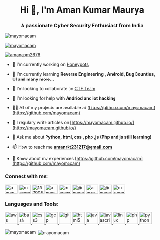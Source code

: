 <h1 align="center">Hi 👋, I'm Aman Kumar Maurya</h1>
<h3 align="center">A passionate Cyber Security Enthusiast from India</h3>

<p align="left"> <img src="https://komarev.com/ghpvc/?username=mayomacam&label=Profile%20views&color=0e75b6&style=flat" alt="mayomacam" /> </p>

<p align="left"> <a href="https://github.com/ryo-ma/github-profile-trophy"><img src="https://github-profile-trophy.vercel.app/?username=mayomacam" alt="mayomacam" /></a> </p>
<p align="left"> <script src="https://www.hackthebox.eu/badge/96854"></script> </p>
<p align="left"> <a href="https://twitter.com/amanapm2676" target="blank"><img src="https://img.shields.io/twitter/follow/amanapm2676?logo=twitter&style=for-the-badge" alt="amanapm2676" /></a> </p>

- 🔭 I’m currently working on [Honeypots](https://github.com/mayomacam/honeypot)

- 🌱 I’m currently learning **Reverse Engineering , Android, Bug Bounties, UI and many more...**

- 👯 I’m looking to collaborate on [CTF Team](https://ctftime.org/team/110881)

- 🤝 I’m looking for help with **Andriod and iot hacking**

- 👨‍💻 All of my projects are available at [https://github.com/mayomacam](https://github.com/mayomacam)

- 📝 I regulary write articles on [https://mayomacam.github.io/](https://mayomacam.github.io/)

- 💬 Ask me about **Python, html, css , php ,js (Php and js still learning)**

- 📫 How to reach me **amanrkt231217@gmail.com**

- 📄 Know about my experiences [https://github.com/mayomacam](https://github.com/mayomacam)

<p align="left">
<h3 align="left">Connect with me:</h3>
<a href="https://twitter.com/amanapm2676" target="blank"><img align="center" src="https://cdn.jsdelivr.net/npm/simple-icons@3.0.1/icons/twitter.svg" alt="amanapm2676" height="30" width="40" /></a>
<a href="https://linkedin.com/in/mayomacam-2676" target="blank"><img align="center" src="https://cdn.jsdelivr.net/npm/simple-icons@3.0.1/icons/linkedin.svg" alt="mayomacam-2676" height="30" width="40" /></a>
<a href="https://stackoverflow.com/users/15790501" target="blank"><img align="center" src="https://cdn.jsdelivr.net/npm/simple-icons@3.0.1/icons/stackoverflow.svg" alt="15790501" height="30" width="40" /></a>
<a href="https://fb.com/aman.apm.7" target="blank"><img align="center" src="https://cdn.jsdelivr.net/npm/simple-icons@3.0.1/icons/facebook.svg" alt="aman.apm.7" height="30" width="40" /></a>
<a href="https://instagram.com/mayomacam" target="blank"><img align="center" src="https://cdn.jsdelivr.net/npm/simple-icons@3.0.1/icons/instagram.svg" alt="mayomacam" height="30" width="40" /></a>
<a href="https://medium.com/@mayomacam" target="blank"><img align="center" src="https://cdn.jsdelivr.net/npm/simple-icons@3.0.1/icons/medium.svg" alt="@mayomacam" height="30" width="40" /></a>
<a href="https://www.youtube.com/c/aman maurya" target="blank"><img align="center" src="https://cdn.jsdelivr.net/npm/simple-icons@3.0.1/icons/youtube.svg" alt="aman maurya" height="30" width="40" /></a>
<a href="https://www.codechef.com/users/mayomacam" target="blank"><img align="center" src="https://cdn.jsdelivr.net/npm/simple-icons@3.1.0/icons/codechef.svg" alt="@mayomacam" height="30" width="40" /></a>
<a href="https://www.hackerrank.com/mayomacam" target="blank"><img align="center" src="https://cdn.jsdelivr.net/npm/simple-icons@3.0.1/icons/hackerrank.svg" alt="mayomacam" height="30" width="40" /></a>
</p>

<h3 align="left">Languages and Tools:</h3>
<p align="left"> <a href="https://aws.amazon.com" target="_blank"> <img src="https://devicons.github.io/devicon/devicon.git/icons/amazonwebservices/amazonwebservices-original-wordmark.svg" alt="aws" width="40" height="40"/> </a> <a href="https://www.gnu.org/software/bash/" target="_blank"> <img src="https://www.vectorlogo.zone/logos/gnu_bash/gnu_bash-icon.svg" alt="bash" width="40" height="40"/> </a> <a href="https://www.w3schools.com/css/" target="_blank"> <img src="https://devicons.github.io/devicon/devicon.git/icons/css3/css3-original-wordmark.svg" alt="css3" width="40" height="40"/> </a> <a href="https://cloud.google.com" target="_blank"> <img src="https://www.vectorlogo.zone/logos/google_cloud/google_cloud-icon.svg" alt="gcp" width="40" height="40"/> </a> <a href="https://git-scm.com/" target="_blank"> <img src="https://www.vectorlogo.zone/logos/git-scm/git-scm-icon.svg" alt="git" width="40" height="40"/> </a> <a href="https://www.w3.org/html/" target="_blank"> <img src="https://devicons.github.io/devicon/devicon.git/icons/html5/html5-original-wordmark.svg" alt="html5" width="40" height="40"/> </a> <a href="https://www.java.com" target="_blank"> <img src="https://devicons.github.io/devicon/devicon.git/icons/java/java-original-wordmark.svg" alt="java" width="40" height="40"/> </a> <a href="https://developer.mozilla.org/en-US/docs/Web/JavaScript" target="_blank"> <img src="https://devicons.github.io/devicon/devicon.git/icons/javascript/javascript-original.svg" alt="javascript" width="40" height="40"/> </a> <a href="https://www.linux.org/" target="_blank"> <img src="https://devicons.github.io/devicon/devicon.git/icons/linux/linux-original.svg" alt="linux" width="40" height="40"/> </a> <a href="https://www.php.net" target="_blank"> <img src="https://devicons.github.io/devicon/devicon.git/icons/php/php-original.svg" alt="php" width="40" height="40"/> </a> <a href="https://www.python.org" target="_blank"> <img src="https://devicons.github.io/devicon/devicon.git/icons/python/python-original.svg" alt="python" width="40" height="40"/> </a> </p>

<p><img align="left" src="https://github-readme-stats.vercel.app/api/top-langs/?username=mayomacam&layout=compact" alt="mayomacam" /></p>

<p>&nbsp;<img align="center" src="https://github-readme-stats.vercel.app/api?username=mayomacam&show_icons=true" alt="mayomacam" /></p>

